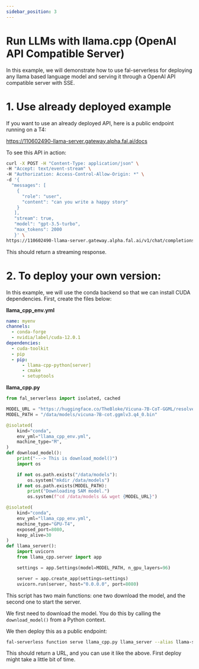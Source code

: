 ```yaml
---
sidebar_position: 3
---
```


# Run LLMs with llama.cpp (OpenAI API Compatible Server)

In this example, we will demonstrate how to use fal-serverless for deploying any llama based language model and serving it through a OpenAI API compatible server with SSE.

# 1. Use already deployed example

If you want to use an already deployed API, here is a public endpoint running on a T4:

https://110602490-llama-server.gateway.alpha.fal.ai/docs

To see this API in action:

```bash
curl -X POST -H "Content-Type: application/json" \
-H "Accept: text/event-stream" \
-H "Authorization: Access-Control-Allow-Origin: *" \
-d '{
  "messages": [
    {
      "role": "user",
      "content": "can you write a happy story"
    }
   ],
   "stream": true,
   "model": "gpt-3.5-turbo",
   "max_tokens": 2000
   }' \
https://110602490-llama-server.gateway.alpha.fal.ai/v1/chat/completions \
```

This should return a streaming response.

# 2. To deploy your own version:

In this example, we will use the conda backend so that we can install CUDA dependencies. First, create the files below:

**llama_cpp_env.yml**

```yaml
name: myenv
channels:
  - conda-forge
  - nvidia/label/cuda-12.0.1
dependencies:
  - cuda-toolkit
  - pip
  - pip:
      - llama-cpp-python[server]
      - cmake
      - setuptools
```

**llama_cpp.py**

```python
from fal_serverless import isolated, cached

MODEL_URL = "https://huggingface.co/TheBloke/Vicuna-7B-CoT-GGML/resolve/main/vicuna-7B-cot.ggmlv3.q4_0.bin"
MODEL_PATH = "/data/models/vicuna-7B-cot.ggmlv3.q4_0.bin"

@isolated(
    kind="conda",
    env_yml="llama_cpp_env.yml",
    machine_type="M",
)
def download_model():
    print("---> This is download_model()")
    import os

    if not os.path.exists("/data/models"):
        os.system("mkdir /data/models")
    if not os.path.exists(MODEL_PATH):
        print("Downloading SAM model.")
        os.system(f"cd /data/models && wget {MODEL_URL}")

@isolated(
    kind="conda",
    env_yml="llama_cpp_env.yml",
    machine_type="GPU-T4",
    exposed_port=8080,
    keep_alive=30
)
def llama_server():
    import uvicorn
    from llama_cpp.server import app

    settings = app.Settings(model=MODEL_PATH, n_gpu_layers=96)

    server = app.create_app(settings=settings)
    uvicorn.run(server, host="0.0.0.0", port=8080)
```

This script has two main functions: one two download the model, and the second one to start the server.

We first need to download the model. You do this by calling the `download_model()` from a Python context. 

We then deploy this as a public endpoint:

```bash
fal-serverless function serve llama_cpp.py llama_server --alias llama-server --auth public
```

This should return a URL, and you can use it like the above. First deploy might take a little bit of time.